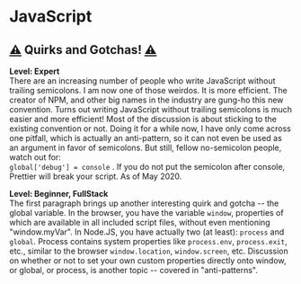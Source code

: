 # JavaScript

## [⚠️](https://emojipedia.org/warning/) Quirks and Gotchas! [⚠️](https://emojipedia.org/warning/)

**Level: Expert**  
There are an increasing number of people who write JavaScript without trailing semicolons. I am now one of those weirdos. It is more efficient. The creator of NPM, and other big names in the industry are gung-ho this new convention. Turns out writing JavaScript without trailing semicolons is much easier and more efficient! Most of the discussion is about sticking to the existing convention or not. Doing it for a while now, I have only come across one pitfall, which is actually an anti-pattern, so it can not even be used as an argument in favor of semicolons. But still, fellow no-semicolon people, watch out for:  
`global['debug'] = console` . If you do not put the semicolon after console, Prettier will break your script. As of May 2020. 

**Level: Beginner, FullStack**  
The first paragraph brings up another interesting quirk and gotcha -- the global variable. In the browser, you have the variable `window`, properties of which are available in all included script files, without even mentioning "window.myVar". In Node.JS, you have actually two \(at least\): `process` and `global`. Process contains system properties like `process.env`, `process.exit`, etc., similar to the browser `window.location`, `window.screen`, etc. Discussion on whether or not to set your own custom properties directly onto window, or global, or process, is another topic -- covered in "anti-patterns".



